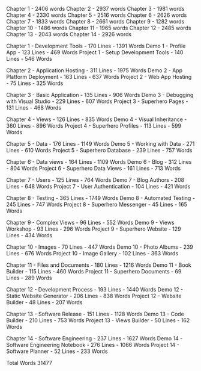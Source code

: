 Chapter 1 - 2406 words
Chapter 2 - 2937 words
Chapter 3 - 1981 words
Chapter 4 - 2330 words
Chapter 5 - 2516 words
Chapter 6 - 2626 words
Chapter 7 - 1833 words
Chapter 8 - 2661 words
Chapter 9 - 1282 words
Chapter 10 - 1486 words
Chapter 11 - 1965 words
Chapter 12 - 2485 words
Chapter 13 - 2043 words
Chapter 14 - 2926 words



Chapter 1 - Development Tools - 170 Lines - 1391 Words
     Demo 1 - Profile App - 123 Lines - 469 Words
     Project 1 - Setup Development Tools - 140 Lines - 546 Words

Chapter 2 - Application Hosting - 311 Lines - 1975 Words
     Demo 2 - App Platform Deployment - 163 Lines - 637 Words
     Project 2 - Web App Hosting - 75 Lines - 325 Words

Chapter 3 - Basic Application - 135 Lines - 906 Words
     Demo 3 - Debugging with Visual Studio - 229 Lines - 607 Words
     Project 3 - Superhero Pages - 131 Lines - 468 Words

Chapter 4 - Views - 126 Lines - 835 Words
     Demo 4 - Visual Inheritance - 360 Lines - 896 Words
     Project 4 - Superhero Profiles - 113 Lines - 599 Words

Chapter 5 - Data - 176 Lines - 1149 Words
     Demo 5 - Working with Data - 271 Lines - 610 Words
     Project 5 - Superhero Database - 239 Lines - 757 Words

Chapter 6 - Data views - 164 Lines - 1109 Words
     Demo 6 - Blog - 312 Lines - 804 Words
     Project 6 - Superhero Data Views - 161 Lines - 713 Words

Chapter 7 - Users - 125 Lines - 764 Words
     Demo 7 - Blog Authors - 208 Lines - 648 Words
     Project 7 - User Authentication - 104 Lines - 421 Words

Chapter 8 - Testing - 365 Lines - 1749 Words
     Demo 8 - Automated Testing - 245 Lines - 747 Words
     Project 8 - Superhero Messenger - 45 Lines - 165 Words

Chapter 9 - Complex Views - 96 Lines - 552 Words
     Demo 9 - Views Workshop - 93 Lines - 296 Words
     Project 9 - Superhero Website - 129 Lines - 434 Words

Chapter 10 - Images - 70 Lines - 447 Words
     Demo 10 - Photo Albums - 239 Lines - 676 Words
     Project 10 - Image Gallery - 102 Lines - 363 Words

Chapter 11 - Files and Documents - 180 Lines - 1216 Words
     Demo 11 - Book Builder - 115 Lines - 460 Words
     Project 11 - Superhero Documents - 69 Lines - 289 Words

Chapter 12 - Development Process - 193 Lines - 1440 Words
     Demo 12 - Static Website Generator - 206 Lines - 838 Words
     Project 12 - Website Builder - 48 Lines - 207 Words

Chapter 13 - Software Release  - 151 Lines - 1128 Words
     Demo 13 - Code Builder - 210 Lines - 753 Words
     Project 13 - Views Builder - 50 Lines - 162 Words

Chapter 14 - Software Engineering - 237 Lines - 1627 Words
     Demo 14 - Software Engineering Notebook - 276 Lines - 1066 Words
     Project 14 - Software Planner - 52 Lines - 233 Words


Total Words 31477